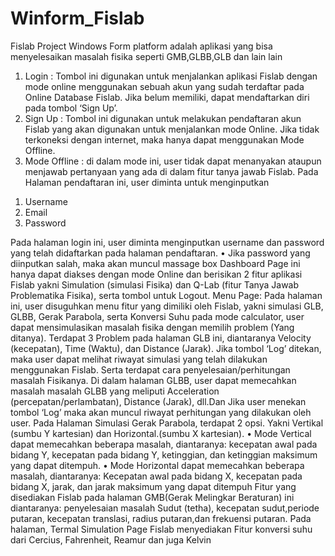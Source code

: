 # Winform_Fislab
Fislab Project Windows Form platform adalah aplikasi yang bisa menyelesaikan masalah fisika seperti GMB,GLBB,GLB dan lain lain
1. Login : Tombol ini digunakan untuk menjalankan aplikasi Fislab dengan mode online menggunakan sebuah akun yang sudah terdaftar pada Online Database Fislab. Jika belum memiliki, dapat mendaftarkan diri pada tombol ‘Sign Up’.
2. Sign Up : Tombol ini digunakan untuk melakukan pendaftaran akun Fislab yang akan digunakan untuk menjalankan mode Online. Jika tidak terkoneksi dengan internet, maka hanya dapat menggunakan Mode Offline.
3. Mode Offline : di dalam mode ini, user tidak dapat menanyakan ataupun menjawab pertanyaan yang ada di dalam fitur tanya jawab Fislab.
Pada Halaman pendaftaran ini, user diminta untuk menginputkan
1) Username
2) Email
3) Password

Pada halaman login ini, user diminta menginputkan username dan password yang telah didaftarkan pada halaman pendaftaran.
• Jika password yang diinputkan salah, maka akan muncul massage box
Dashboard Page ini hanya dapat diakses dengan mode Online dan berisikan 2 fitur aplikasi Fislab yakni Simulation (simulasi Fisika) dan Q-Lab (fitur Tanya Jawab Problematika Fisika), serta tombol untuk Logout.
Menu Page: Pada halaman ini, user disuguhkan menu fitur yang dimiliki oleh Fislab, yakni simulasi GLB, GLBB, Gerak Parabola, serta Konversi Suhu
pada mode calculator, user dapat mensimulasikan masalah fisika dengan memilih problem (Yang ditanya). Terdapat 3 Problem pada halaman GLB ini, diantaranya Velocity (kecepatan), Time (Waktu), dan Distance (Jarak).
Jika tombol ‘Log’ ditekan, maka user dapat melihat riwayat simulasi yang telah dilakukan menggunakan Fislab. Serta terdapat cara penyelesaian/perhitungan masalah Fisikanya.
Di dalam halaman GLBB, user dapat memecahkan masalah masalah GLBB yang meliputi Acceleration (percepatan/perlambatan), Distance (Jarak), dll.Dan Jika user menekan tombol ‘Log’ maka akan muncul riwayat perhitungan yang dilakukan oleh user.
Pada Halaman Simulasi Gerak Parabola, terdapat 2 opsi. Yakni Vertikal (sumbu Y kartesian) dan Horizontal.(sumbu X kartesian).
• Mode Vertical dapat memecahkan beberapa masalah, diantaranya: kecepatan awal pada bidang Y, kecepatan pada bidang Y, ketinggian, dan ketinggian maksimum yang dapat ditempuh.
• Mode Horizontal dapat memecahkan beberapa masalah, diantaranya: Kecepatan awal pada bidang X, kecepatan pada bidang X, jarak, dan jarak maksimum yang dapat ditempuh
Fitur yang disediakan Fislab pada halaman GMB(Gerak Melingkar Beraturan) ini diantaranya:
penyelesaian masalah Sudut (tetha), kecepatan sudut,periode putaran, kecepatan translasi, radius putaran,dan frekuensi putaran.
Pada halaman, Termal Simulation Page Fislab menyediakan Fitur konversi suhu dari Cercius, Fahrenheit, Reamur dan juga Kelvin
